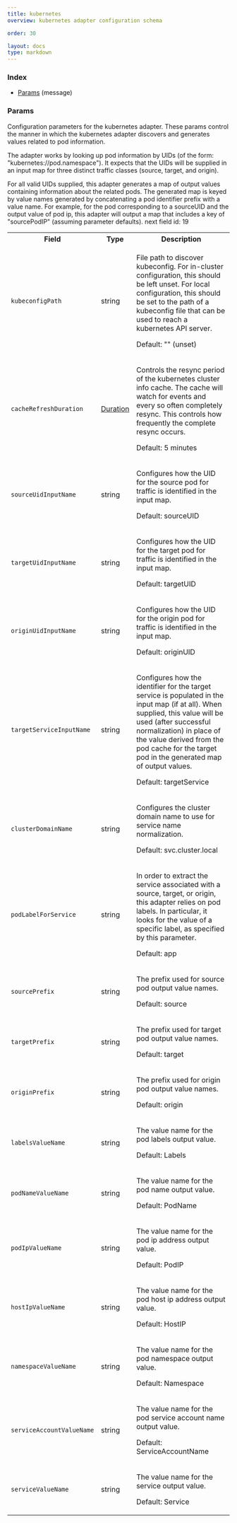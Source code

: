 ```yaml
---
title: kubernetes
overview: kubernetes adapter configuration schema

order: 30

layout: docs
type: markdown
---
```



<a name="rpcAdapter.kubernetes.Index"></a>
### Index

* [Params](#adapter.kubernetes.Params)
(message)

<a name="adapter.kubernetes.Params"></a>
### Params
Configuration parameters for the kubernetes adapter. These params
control the manner in which the kubernetes adapter discovers and
generates values related to pod information.

The adapter works by looking up pod information by UIDs (of the
form: "kubernetes://pod.namespace"). It expects that the UIDs will be
supplied in an input map for three distinct traffic classes (source,
target, and origin).

For all valid UIDs supplied, this adapter generates a map of output
values containing information about the related pods. The generated map
is keyed by value names generated by concatenating a pod identifier
prefix with a value name. For example, for the pod corresponding to a
sourceUID and the output value of pod ip, this adapter will output a map
that includes a key of "sourcePodIP" (assuming parameter defaults).
next field id: 19

<table>
 <tr>
  <th>Field</th>
  <th>Type</th>
  <th>Description</th>
 </tr>
<a name="adapter.kubernetes.Params.kubeconfigPath"></a>
 <tr>
  <td><code>kubeconfigPath</code></td>
  <td>string</td>
  <td><p>File path to discover kubeconfig. For in-cluster configuration, this should be left unset. For local configuration, this should be set to the path of a kubeconfig file that can be used to reach a kubernetes API server.</p><p>Default: "" (unset)</p></td>
 </tr>
<a name="adapter.kubernetes.Params.cacheRefreshDuration"></a>
 <tr>
  <td><code>cacheRefreshDuration</code></td>
  <td><a href="https://developers.google.com/protocol-buffers/docs/reference/google.protobuf#duration">Duration</a></td>
  <td><p>Controls the resync period of the kubernetes cluster info cache. The cache will watch for events and every so often completely resync. This controls how frequently the complete resync occurs.</p><p>Default: 5 minutes</p></td>
 </tr>
<a name="adapter.kubernetes.Params.sourceUidInputName"></a>
 <tr>
  <td><code>sourceUidInputName</code></td>
  <td>string</td>
  <td><p>Configures how the UID for the source pod for traffic is identified in the input map.</p><p>Default: sourceUID</p></td>
 </tr>
<a name="adapter.kubernetes.Params.targetUidInputName"></a>
 <tr>
  <td><code>targetUidInputName</code></td>
  <td>string</td>
  <td><p>Configures how the UID for the target pod for traffic is identified in the input map.</p><p>Default: targetUID</p></td>
 </tr>
<a name="adapter.kubernetes.Params.originUidInputName"></a>
 <tr>
  <td><code>originUidInputName</code></td>
  <td>string</td>
  <td><p>Configures how the UID for the origin pod for traffic is identified in the input map.</p><p>Default: originUID</p></td>
 </tr>
<a name="adapter.kubernetes.Params.targetServiceInputName"></a>
 <tr>
  <td><code>targetServiceInputName</code></td>
  <td>string</td>
  <td><p>Configures how the identifier for the target service is populated in the input map (if at all). When supplied, this value will be used (after successful normalization) in place of the value derived from the pod cache for the target pod in the generated map of output values.</p><p>Default: targetService</p></td>
 </tr>
<a name="adapter.kubernetes.Params.clusterDomainName"></a>
 <tr>
  <td><code>clusterDomainName</code></td>
  <td>string</td>
  <td><p>Configures the cluster domain name to use for service name normalization.</p><p>Default: svc.cluster.local</p></td>
 </tr>
<a name="adapter.kubernetes.Params.podLabelForService"></a>
 <tr>
  <td><code>podLabelForService</code></td>
  <td>string</td>
  <td><p>In order to extract the service associated with a source, target, or origin, this adapter relies on pod labels. In particular, it looks for the value of a specific label, as specified by this parameter.</p><p>Default: app</p></td>
 </tr>
<a name="adapter.kubernetes.Params.sourcePrefix"></a>
 <tr>
  <td><code>sourcePrefix</code></td>
  <td>string</td>
  <td><p>The prefix used for source pod output value names.</p><p>Default: source</p></td>
 </tr>
<a name="adapter.kubernetes.Params.targetPrefix"></a>
 <tr>
  <td><code>targetPrefix</code></td>
  <td>string</td>
  <td><p>The prefix used for target pod output value names.</p><p>Default: target</p></td>
 </tr>
<a name="adapter.kubernetes.Params.originPrefix"></a>
 <tr>
  <td><code>originPrefix</code></td>
  <td>string</td>
  <td><p>The prefix used for origin pod output value names.</p><p>Default: origin</p></td>
 </tr>
<a name="adapter.kubernetes.Params.labelsValueName"></a>
 <tr>
  <td><code>labelsValueName</code></td>
  <td>string</td>
  <td><p>The value name for the pod labels output value.</p><p>Default: Labels</p></td>
 </tr>
<a name="adapter.kubernetes.Params.podNameValueName"></a>
 <tr>
  <td><code>podNameValueName</code></td>
  <td>string</td>
  <td><p>The value name for the pod name output value.</p><p>Default: PodName</p></td>
 </tr>
<a name="adapter.kubernetes.Params.podIpValueName"></a>
 <tr>
  <td><code>podIpValueName</code></td>
  <td>string</td>
  <td><p>The value name for the pod ip address output value.</p><p>Default: PodIP</p></td>
 </tr>
<a name="adapter.kubernetes.Params.hostIpValueName"></a>
 <tr>
  <td><code>hostIpValueName</code></td>
  <td>string</td>
  <td><p>The value name for the pod host ip address output value.</p><p>Default: HostIP</p></td>
 </tr>
<a name="adapter.kubernetes.Params.namespaceValueName"></a>
 <tr>
  <td><code>namespaceValueName</code></td>
  <td>string</td>
  <td><p>The value name for the pod namespace output value.</p><p>Default: Namespace</p></td>
 </tr>
<a name="adapter.kubernetes.Params.serviceAccountValueName"></a>
 <tr>
  <td><code>serviceAccountValueName</code></td>
  <td>string</td>
  <td><p>The value name for the pod service account name output value.</p><p>Default: ServiceAccountName</p></td>
 </tr>
<a name="adapter.kubernetes.Params.serviceValueName"></a>
 <tr>
  <td><code>serviceValueName</code></td>
  <td>string</td>
  <td><p>The value name for the service output value.</p><p>Default: Service</p></td>
 </tr>
</table>
